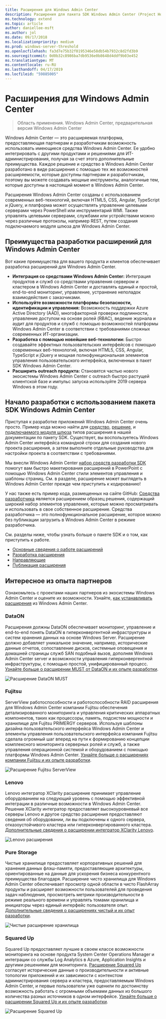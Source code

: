 ```yaml
---
title: Расширения для Windows Admin Center
description: Расширения для пакета SDK Windows Admin Center (Project Honolulu)
ms.technology: extend
ms.topic: article
author: daniellee-msft
ms.author: jol
ms.date: 09/17/2018
ms.localizationpriority: medium
ms.prod: windows-server-threshold
ms.openlocfilehash: fa3d7e75b32f0195346e58db54b7932c8d2fd3b9
ms.sourcegitcommit: 0d0b32c8986ba7db9536e0b8648d4ddf9b03e452
ms.translationtype: MT
ms.contentlocale: ru-RU
ms.lasthandoff: 04/17/2019
ms.locfileid: "59885005"
---
```

# <a name="extensions-for-windows-admin-center"></a>Расширения для Windows Admin Center

>Область применения. Windows Admin Center, предварительная версия Windows Admin Center

Windows Admin Center — это расширяемая платформа, предоставляющая партнерам и разработчикам возможность использовать имеющиеся средства Windows Admin Center. Ее удобно интегрировать с другими продуктами и решениями для ИТ-администрирования, получая за счет этого дополнительные преимущества. Каждое решение и средство в Windows Admin Center разработано в виде расширения с помощью тех же возможностей расширяемости, которые доступны партнерам и разработчикам, поэтому вы можете создавать мощные инструменты, аналогичные тем, которые доступны в настоящий момент в Windows Admin Center.

Расширения Windows Admin Center созданы с использованием современных веб-технологий, включая HTML5, CSS, Angular, TypeScript и jQuery, и платформа может осуществлять управление целевыми серверами через PowerShell или инструментарий WMI. Также управлять целевыми серверами, службами или устройствами можно через различные протоколы, например REST, путем создания подключаемого модуля шлюза для Windows Admin Center.

## <a name="why-you-should-consider-developing-an-extension-for-windows-admin-center"></a>Преимущества разработки расширений для Windows Admin Center

Вот какие преимущества для вашего продукта и клиентов обеспечивает разработка расширений для Windows Admin Center.

- **Интеграция со средствами Windows Admin Center:** Интеграция продуктов и служб со средствами управления сервером и кластером в Windows Admin Center и доставлять единый и простой, end-to-end мониторинг, управление, устранение неполадок взаимодействия с заказчиками.
- **Используйте возможности платформы безопасности, идентификации и управления:** Возможность поддержки Azure Active Directory (AAD), многофакторной проверки подлинности, управление доступом на основе ролей (RBAC), ведение журнала и аудит для продуктов и служб с помощью возможностей платформы Windows Admin Center в соответствии с требованиями сложных современных ИТ-организации.
- **Разработка с помощью новейшие веб-технологии:** Быстро создавайте эффектных пользовательских интерфейсов с помощью современных веб-технологий, включая HTML5, CSS, Angular, TypeScript и jQuery и мощная полнофункциональная элементов управления пользовательского интерфейса, включенных в пакет SDK Windows Admin Center.
- **Расширить outreach продукта:** Становятся частью нового экосистемы Windows Admin Center с outreach быстро растущей клиентской базе и импульс запуска используйте 2019 сервера Windows в этом году.

## <a name="start-developing-with-the-windows-admin-center-sdk"></a>Начало разработки с использованием пакета SDK Windows Admin Center

Приступая к разработке приложений Windows Admin Center очень просто.  Пример кода можно найти для [средство](develop-tool.md), [решение](develop-solution.md), и [подключаемого модуля шлюза](develop-gateway-plugin.md) типов расширения в нашей документации по пакету SDK. Существует, вы воспользуетесь Windows Admin Center интерфейса командной строки для создания нового проекта расширения, а затем выполните отдельные руководства для настройки проекта в соответствии с требованиями.

Мы внесли Windows Admin Center [набор средств разработки SDK](https://github.com/Microsoft/windows-admin-center-sdk/blob/master/WindowsAdminCenterDesignToolkit.zip) помогут вам быстро макетирования расширений в PowerPoint с помощью Windows Admin Center стили элементов управления и шаблоны страниц. См. в разделе, расширение может выглядеть в Windows Admin Center прежде чем приступить к кодированию!

У нас также есть пример кода, размещенных на сайте GitHub: [Средства разработчика](https://aka.ms/wacsdk) является расширением образец решения, содержащий широкий набор элементов управления, которые можно просматривать и использовать в свое собственное расширение. Средства разработчика — это полнофункциональное расширение, которое можно без публикации загрузить в Windows Admin Center в режиме разработчика.

См. разделы ниже, чтобы узнать больше о пакете SDK и о том, как приступить к работе.

- [Основные сведения о работе расширений](understand-extensions.md)
- [Разработка расширения](developing-extensions.md)
- [Направляющие](guides.md)
- [Публикация расширения](publish-extensions.md)

## <a name="partner-spotlight"></a>Интересное из опыта партнеров

Ознакомьтесь с проектами наших партнеров из экосистемы Windows Admin Center и оцените их возможности. Узнайте, [как устанавливать расширения](../configure/using-extensions.md) из Windows Admin Center.

### <a name="dataon"></a>DataON

Расширения должны DataON обеспечивает мониторинг, управление и end-to-end понять DataON в гиперконвергентной инфраструктуры и систем хранения данных на основе Windows Server. Расширение должно добавляет уникальное значение, например, исторические данные отчетов, сопоставление дисков, системные оповещения и домашней страницы служб SAN подобный вызов, дополняя Windows Admin Center server и возможности управления гиперконвергентной инфраструктуры, с помощью простой, унифицированный процесс. [Узнайте больше о расширении MUST от DataON и их опыте разработки](case-studies/dataon.md).

![Расширение DataON MUST](../media/extensibility-overview/dataon-must-extension.png)

### <a name="fujitsu"></a>Fujitsu

ServerView работоспособности и работоспособности RAID расширения для Windows Admin Center компании Fujitsu обеспечения детализированного мониторинга и управления критических аппаратных компонентов, таких как процессоры, память, подсистем мощности и хранилище для Fujitsu PRIMERGY серверов. Используя шаблоны дизайна пользовательского интерфейса Windows Admin Center и элементы управления пользовательского интерфейса компания Fujitsu сделала огромный шаг вперед на пути к формированию концепции комплексного мониторинга серверных ролей и служб, а также управления операционной системой и оборудованием с помощью платформы Windows Admin Center. [Узнайте больше о расширениях компании Fujitsu и их опыте разработки](case-studies/fujitsu.md).

![Расширение Fujitsu ServerView](../media/extensibility-overview/fujitsu-serverview-extension.png)

### <a name="lenovo"></a>Lenovo

Lenovo интегратор XClarity расширение принимает управление оборудованием на следующий уровень с помощью эффективной интеграции в различные возможности в Windows Admin Center. Решение XClarity интегратор предоставляет высокоуровневый все серверы Lenovo и другое средство расширения предоставляют сведения об оборудовании, ли вы подключены к одного сервера, отказоустойчивого кластера или гиперконвергированного кластера. [Дополнительные сведения о расширении интегратор XClarity Lenovo](case-studies/lenovo.md).

![Lenovo расширения](../media/extensibility-overview/lenovo-extension.png)

### <a name="pure-storage"></a>Pure Storage

Чистые хранилище предоставляет корпоративных решений для хранения данных флэш-памяти, предоставляющие архитектуры, ориентированные на данные для ускорения бизнеса конкурентного преимущества благодаря. Расширение чисто хранилища для Windows Admin Center обеспечивает просмотр одной области в чисто FlashArray продукты и расширяет возможности пользователей для проведения задач наблюдения, просмотреть метрики производительности в режиме реального времени и управлять томами хранилища и инициаторы через единый интерфейс пользователя опыт. [Дополнительные сведения о расширениях чистый и их опыт разработки](case-studies/purestorage.md).

![Чистые расширение хранилища](../media/extensibility-overview/purestorage-extension.png)

### <a name="squared-up"></a>Squared Up

Squared Up предоставляет лучшие в своем классе возможности мониторинга на основе продукта System Center Operations Manager и интеграции со службы Log Analytics в Azure, Application Insights и другими решениями для мониторинга. [Расширение Squared Up](https://squaredup.com/product/honolulu/windows-admin-center-extension/?utm_source=microsoft-docs&utm_medium=public-relations&utm_campaign=honolulu) согласует исторические данные о производительности и активные топологии приложений и их зависимости с контекстом администрирования сервера и кластера, предоставляемым Windows Admin Center, и первые пользователи уже оценили по достоинству возможность работать с огромными объемами данных из большого количества разных источников в одном интерфейсе. [Узнайте больше о расширении Squared Up и их опыте разработки](case-studies/squared-up.md).

![Расширение Squared Up](../media/extensibility-overview/squaredup-extension.png)